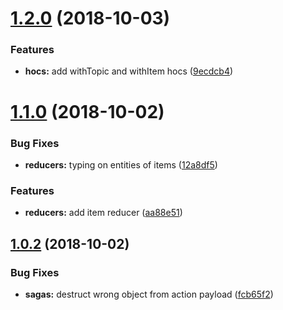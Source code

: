 # [1.2.0](https://github.com/nopomo/core/compare/v1.1.0...v1.2.0) (2018-10-03)


### Features

* **hocs:** add withTopic and withItem hocs ([9ecdcb4](https://github.com/nopomo/core/commit/9ecdcb4))

# [1.1.0](https://github.com/nopomo/core/compare/v1.0.2...v1.1.0) (2018-10-02)


### Bug Fixes

* **reducers:** typing on entities of items ([12a8df5](https://github.com/nopomo/core/commit/12a8df5))


### Features

* **reducers:** add item reducer ([aa88e51](https://github.com/nopomo/core/commit/aa88e51))

## [1.0.2](https://github.com/nopomo/core/compare/v1.0.1...v1.0.2) (2018-10-02)


### Bug Fixes

* **sagas:** destruct wrong object from action payload ([fcb65f2](https://github.com/nopomo/core/commit/fcb65f2))
